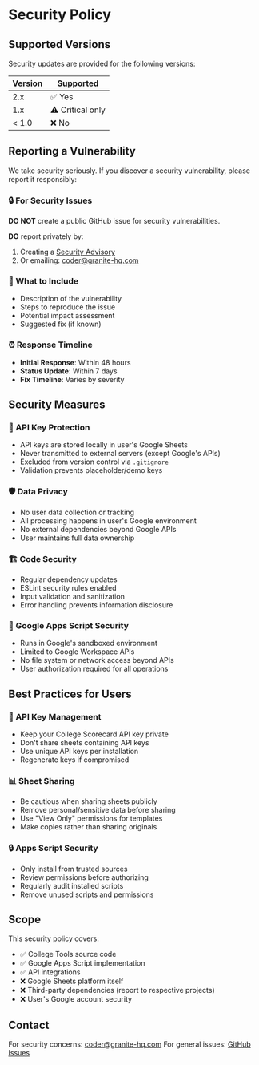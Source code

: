 # Security Policy

## Supported Versions

Security updates are provided for the following versions:

| Version | Supported          |
| ------- | ------------------ |
| 2.x     | ✅ Yes             |
| 1.x     | ⚠️ Critical only   |
| < 1.0   | ❌ No              |

## Reporting a Vulnerability

We take security seriously. If you discover a security vulnerability, please report it responsibly:

### 🔒 For Security Issues

**DO NOT** create a public GitHub issue for security vulnerabilities.

**DO** report privately by:
1. Creating a [Security Advisory](https://github.com/granitehq/college-tools/security/advisories/new)
2. Or emailing: coder@granite-hq.com

### 📝 What to Include

- Description of the vulnerability
- Steps to reproduce the issue  
- Potential impact assessment
- Suggested fix (if known)

### ⏰ Response Timeline

- **Initial Response**: Within 48 hours
- **Status Update**: Within 7 days
- **Fix Timeline**: Varies by severity

## Security Measures

### 🔐 API Key Protection
- API keys are stored locally in user's Google Sheets
- Never transmitted to external servers (except Google's APIs)
- Excluded from version control via `.gitignore`
- Validation prevents placeholder/demo keys

### 🛡️ Data Privacy
- No user data collection or tracking
- All processing happens in user's Google environment
- No external dependencies beyond Google APIs
- User maintains full data ownership

### 🏗️ Code Security
- Regular dependency updates
- ESLint security rules enabled
- Input validation and sanitization
- Error handling prevents information disclosure

### 🔄 Google Apps Script Security
- Runs in Google's sandboxed environment
- Limited to Google Workspace APIs
- No file system or network access beyond APIs
- User authorization required for all operations

## Best Practices for Users

### 🔑 API Key Management
- Keep your College Scorecard API key private
- Don't share sheets containing API keys
- Use unique API keys per installation
- Regenerate keys if compromised

### 📊 Sheet Sharing
- Be cautious when sharing sheets publicly
- Remove personal/sensitive data before sharing
- Use "View Only" permissions for templates
- Make copies rather than sharing originals

### 🔒 Apps Script Security
- Only install from trusted sources
- Review permissions before authorizing
- Regularly audit installed scripts
- Remove unused scripts and permissions

## Scope

This security policy covers:
- ✅ College Tools source code
- ✅ Google Apps Script implementation
- ✅ API integrations
- ❌ Google Sheets platform itself
- ❌ Third-party dependencies (report to respective projects)
- ❌ User's Google account security

## Contact

For security concerns: coder@granite-hq.com
For general issues: [GitHub Issues](https://github.com/granitehq/college-tools/issues)
